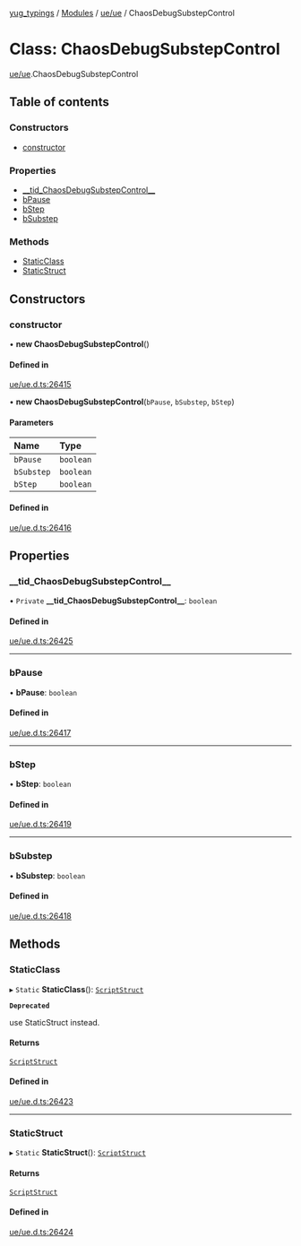 [yug_typings](../README.md) / [Modules](../modules.md) / [ue/ue](../modules/ue_ue.md) / ChaosDebugSubstepControl

# Class: ChaosDebugSubstepControl

[ue/ue](../modules/ue_ue.md).ChaosDebugSubstepControl

## Table of contents

### Constructors

- [constructor](ue_ue.ChaosDebugSubstepControl.md#constructor)

### Properties

- [\_\_tid\_ChaosDebugSubstepControl\_\_](ue_ue.ChaosDebugSubstepControl.md#__tid_chaosdebugsubstepcontrol__)
- [bPause](ue_ue.ChaosDebugSubstepControl.md#bpause)
- [bStep](ue_ue.ChaosDebugSubstepControl.md#bstep)
- [bSubstep](ue_ue.ChaosDebugSubstepControl.md#bsubstep)

### Methods

- [StaticClass](ue_ue.ChaosDebugSubstepControl.md#staticclass)
- [StaticStruct](ue_ue.ChaosDebugSubstepControl.md#staticstruct)

## Constructors

### constructor

• **new ChaosDebugSubstepControl**()

#### Defined in

[ue/ue.d.ts:26415](https://github.com/YugMetaverse/yug_typings/blob/25cad34/ue/ue.d.ts#L26415)

• **new ChaosDebugSubstepControl**(`bPause`, `bSubstep`, `bStep`)

#### Parameters

| Name | Type |
| :------ | :------ |
| `bPause` | `boolean` |
| `bSubstep` | `boolean` |
| `bStep` | `boolean` |

#### Defined in

[ue/ue.d.ts:26416](https://github.com/YugMetaverse/yug_typings/blob/25cad34/ue/ue.d.ts#L26416)

## Properties

### \_\_tid\_ChaosDebugSubstepControl\_\_

• `Private` **\_\_tid\_ChaosDebugSubstepControl\_\_**: `boolean`

#### Defined in

[ue/ue.d.ts:26425](https://github.com/YugMetaverse/yug_typings/blob/25cad34/ue/ue.d.ts#L26425)

___

### bPause

• **bPause**: `boolean`

#### Defined in

[ue/ue.d.ts:26417](https://github.com/YugMetaverse/yug_typings/blob/25cad34/ue/ue.d.ts#L26417)

___

### bStep

• **bStep**: `boolean`

#### Defined in

[ue/ue.d.ts:26419](https://github.com/YugMetaverse/yug_typings/blob/25cad34/ue/ue.d.ts#L26419)

___

### bSubstep

• **bSubstep**: `boolean`

#### Defined in

[ue/ue.d.ts:26418](https://github.com/YugMetaverse/yug_typings/blob/25cad34/ue/ue.d.ts#L26418)

## Methods

### StaticClass

▸ `Static` **StaticClass**(): [`ScriptStruct`](ue_ue.ScriptStruct.md)

**`Deprecated`**

use StaticStruct instead.

#### Returns

[`ScriptStruct`](ue_ue.ScriptStruct.md)

#### Defined in

[ue/ue.d.ts:26423](https://github.com/YugMetaverse/yug_typings/blob/25cad34/ue/ue.d.ts#L26423)

___

### StaticStruct

▸ `Static` **StaticStruct**(): [`ScriptStruct`](ue_ue.ScriptStruct.md)

#### Returns

[`ScriptStruct`](ue_ue.ScriptStruct.md)

#### Defined in

[ue/ue.d.ts:26424](https://github.com/YugMetaverse/yug_typings/blob/25cad34/ue/ue.d.ts#L26424)
